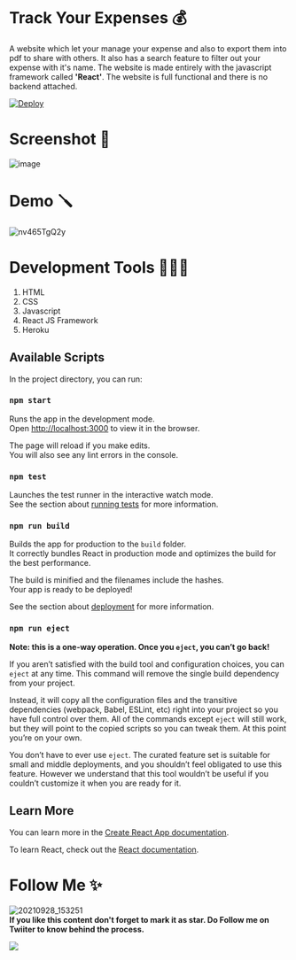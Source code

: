 # Track Your Expenses 💰
A website which let your manage your expense and also to export them into pdf to share with others. It also has a search feature to filter out your expense with it's name. The website is made entirely with the javascript framework called **'React'**. The website is full functional and there is no backend attached.


[![Deploy](https://www.herokucdn.com/deploy/button.svg)](https://track-expensee.herokuapp.com/)

# Screenshot 📱
![image](https://user-images.githubusercontent.com/78084828/144899430-3b358070-3f3a-4c75-8e8b-7544d67ed04c.png)

# Demo 🪛

![nv465TgQ2y](https://user-images.githubusercontent.com/78084828/144900390-533ac6c7-82c5-4bf3-8707-8e10bd725edf.gif)




# Development Tools 👨🏻‍💻
1. HTML
2. CSS
3. Javascript
4. React JS Framework
5. Heroku

## Available Scripts

In the project directory, you can run:

### `npm start`

Runs the app in the development mode.\
Open [http://localhost:3000](http://localhost:3000) to view it in the browser.

The page will reload if you make edits.\
You will also see any lint errors in the console.

### `npm test`

Launches the test runner in the interactive watch mode.\
See the section about [running tests](https://facebook.github.io/create-react-app/docs/running-tests) for more information.

### `npm run build`

Builds the app for production to the `build` folder.\
It correctly bundles React in production mode and optimizes the build for the best performance.

The build is minified and the filenames include the hashes.\
Your app is ready to be deployed!

See the section about [deployment](https://facebook.github.io/create-react-app/docs/deployment) for more information.

### `npm run eject`

**Note: this is a one-way operation. Once you `eject`, you can’t go back!**

If you aren’t satisfied with the build tool and configuration choices, you can `eject` at any time. This command will remove the single build dependency from your project.

Instead, it will copy all the configuration files and the transitive dependencies (webpack, Babel, ESLint, etc) right into your project so you have full control over them. All of the commands except `eject` will still work, but they will point to the copied scripts so you can tweak them. At this point you’re on your own.

You don’t have to ever use `eject`. The curated feature set is suitable for small and middle deployments, and you shouldn’t feel obligated to use this feature. However we understand that this tool wouldn’t be useful if you couldn’t customize it when you are ready for it.

## Learn More

You can learn more in the [Create React App documentation](https://facebook.github.io/create-react-app/docs/getting-started).

To learn React, check out the [React documentation](https://reactjs.org/).

# Follow Me ✨
![20210928_153251](https://user-images.githubusercontent.com/78084828/135317183-c83acb93-1c68-4def-8f1e-b3d1dedfc9a7.jpg) \
**If you like this content don't forget to mark it as star. Do Follow me on Twiiter to know behind the process.** 

[![](https://img.shields.io/twitter/follow/imaashish_?style=social)](https://twitter.com/imaashish_)
